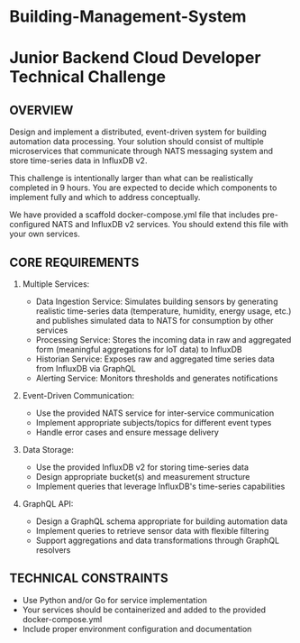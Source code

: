 # Building-Management-System

# Junior Backend Cloud Developer Technical Challenge

## OVERVIEW

Design and implement a distributed, event-driven system for building automation data processing. Your solution should consist of multiple microservices that communicate through NATS messaging system and store time-series data in InfluxDB v2.

This challenge is intentionally larger than what can be realistically completed in 9 hours. You are expected to decide which components to implement fully and which to address conceptually.

We have provided a scaffold docker-compose.yml file that includes pre-configured NATS and InfluxDB v2 services. You should extend this file with your own services.

## CORE REQUIREMENTS

1. Multiple Services:
   - Data Ingestion Service: Simulates building sensors by generating realistic time-series data (temperature, humidity, energy usage, etc.) and publishes simulated data to NATS for consumption by other services
   - Processing Service: Stores the incoming data in raw and aggregated form (meaningful aggregations for IoT data) to InfluxDB
   - Historian Service: Exposes raw and aggregated time series data from InfluxDB via GraphQL
   - Alerting Service: Monitors thresholds and generates notifications

2. Event-Driven Communication:
   - Use the provided NATS service for inter-service communication
   - Implement appropriate subjects/topics for different event types
   - Handle error cases and ensure message delivery

3. Data Storage:
   - Use the provided InfluxDB v2 for storing time-series data
   - Design appropriate bucket(s) and measurement structure
   - Implement queries that leverage InfluxDB's time-series capabilities

4. GraphQL API:
   - Design a GraphQL schema appropriate for building automation data
   - Implement queries to retrieve sensor data with flexible filtering
   - Support aggregations and data transformations through GraphQL resolvers

## TECHNICAL CONSTRAINTS

- Use Python and/or Go for service implementation
- Your services should be containerized and added to the provided docker-compose.yml
- Include proper environment configuration and documentation

